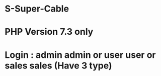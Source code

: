 ﻿# S-Super-Cable
# PHP Version 7.3 only
# Login : admin admin or user user or sales sales (Have 3 type) 
